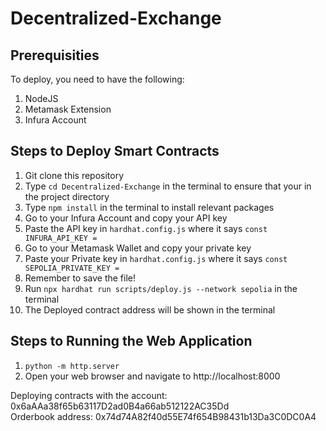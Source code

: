 # Decentralized-Exchange

## Prerequisities
To deploy, you need to have the following:
1. NodeJS
2. Metamask Extension
3. Infura Account

## Steps to Deploy Smart Contracts
1. Git clone this repository
2. Type `cd Decentralized-Exchange` in the terminal to ensure that your in the project directory
3. Type `npm install` in the terminal to install relevant packages
4. Go to your Infura Account and copy your API key
5. Paste the API key in `hardhat.config.js` where it says `const INFURA_API_KEY =`
6. Go to your Metamask Wallet and copy your private key
7. Paste your Private key in `hardhat.config.js` where it says `const SEPOLIA_PRIVATE_KEY =`
8. Remember to save the file!
9. Run `npx hardhat run scripts/deploy.js --network sepolia` in the terminal
10. The Deployed contract address will be shown in the terminal

## Steps to Running the Web Application
1. `python -m http.server`
2. Open your web browser and navigate to http://localhost:8000



Deploying contracts with the account: 0x6aAAa38f65b63117D2ad0B4a66ab512122AC35Dd <br>
Orderbook address: 0x74d74A82f40d55E74f654B98431b13Da3C0DC0A4